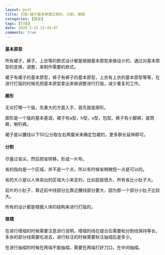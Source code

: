 ```yaml
---
layout: post
title: 打版-裙子基本原理之廓形，分割，做褶
categories: [服装]
tags: [打版]
date: 2020-3-15 22:48:07
comments: true
---
```


#### 基本原型

所有裙子，裤子，上衣等的款式设计都是根据基本原型来做设计的，通过对基本原型的变换，调整，来制作需要的款式。

裙子有裙子的基本原型，裤子有裤子的基本原型，上衣有上衣的基本原型等等，在进行打版的时候先把基本原型拿出来做调整进行打版，减少重复的工作。

#### 廓形

无论打哪一个版，先重大的方面入手，首先就是廓形。

廓形是一个版的基本基调，裙子有a型，h型，x型，包型。裤子有小脚裤，直筒裤，喇叭裤。

裙子是以腰线以下50公分取左右两厘米来确定包裙的，更多群长延伸即可。

#### 分割

尽量过省尖，然后把省转移。形成一片布。

省的指向是一个区域，并不是一个点，所以有时候省稍微短一点是可以的。

省的大小是以人体突出的区域大小来定的，比如屁股很大，所有省比小肚子大。

前片的小肚子，靠近前中线部分比靠近腰线部分要大，因为那一个部分小肚子比较大。

所有的设计都是根据人体的结构来进行打版的。

#### 做褶

在进行增褶的时候需要注意进行说明，增褶的线在缝合后需要和分割线保持等长，多余的部分线需要吃进去，进行标注的时候需要标注抽褶后是多少。

在进行抽褶的时候在两端不能抽褶，需要在两端打好刀口，在中间抽褶。













 





















